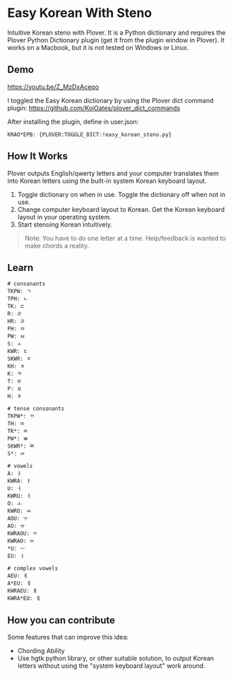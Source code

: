 # Easy Korean With Steno

Intuitive Korean steno with Plover. It is a Python dictionary and requires the Plover Python Dictionary plugin (get it from the plugin window in Plover). It works on a Macbook, but it is not tested on Windows or Linux.

## Demo

https://youtu.be/Z_MzDxAceqo

I toggled the Easy Korean dictionary by using the Plover dict command plugin: https://github.com/KoiOates/plover_dict_commands

After installing the plugin, define in user.json:

`KRAO*EPB: {PLOVER:TOGGLE_DICT:!easy_korean_steno.py}`

## How It Works

Plover outputs English/qwerty letters and your computer translates them into Korean letters using the built-in system Korean keyboard layout.

1. Toggle dictionary on when in use. Toggle the dictionary off when not in use.
2. Change computer keyboard layout to Korean. Get the Korean keyboard layout in your operating system.
3. Start stenoing Korean intuitively.

> Note: You have to do one letter at a time. Help/feedback is wanted to make chords a reality.

## Learn

```
# consonants
TKPW: ㄱ
TPH: ㄴ
TK: ㄷ
R: ㄹ
HR: ㄹ
PH: ㅁ
PW: ㅂ
S: ㅅ
KWR: ㄷ
SKWR: ㅈ
KH: ㅊ
K: ㅋ
T: ㅌ
P: ㅍ
H: ㅎ

# tense consonants
TKPW*: ㄲ
TH: ㄸ
TK*: ㄸ
PW*: ㅃ
SKWR*: ㅉ
S*: ㅆ

# vowels
A: ㅏ
KWRA: ㅑ
U: ㅓ
KWRU: ㅕ
O: ㅗ
KWRO: ㅛ
AOU: ㅜ
AO: ㅠ
KWRAOU: ㅜ
KWRAO: ㅠ
*U: ㅡ
EU: ㅣ

# complex vowels
AEU: ㅐ
A*EU: ㅔ
KWRAEU: ㅒ
KWRA*EU: ㅖ
```

## How you can contribute

Some features that can improve this idea:

- Chording Ability
- Use hgtk python library, or other suitable solution, to output Korean letters without using the "system keyboard layout" work around.
